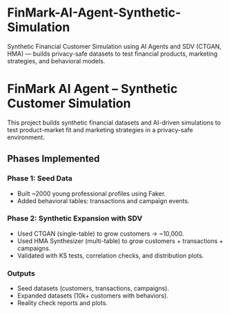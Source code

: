 # FinMark-AI-Agent-Synthetic-Simulation
Synthetic Financial Customer Simulation using AI Agents and SDV (CTGAN, HMA) — builds privacy-safe datasets to test financial products, marketing strategies, and behavioral models.
# FinMark AI Agent – Synthetic Customer Simulation

This project builds synthetic financial datasets and AI-driven simulations
to test product-market fit and marketing strategies in a privacy-safe environment.

## Phases Implemented

### Phase 1: Seed Data
- Built ~2000 young professional profiles using Faker.
- Added behavioral tables: transactions and campaign events.

### Phase 2: Synthetic Expansion with SDV
- Used CTGAN (single-table) to grow customers → ~10,000.
- Used HMA Synthesizer (multi-table) to grow customers + transactions + campaigns.
- Validated with KS tests, correlation checks, and distribution plots.

### Outputs
- Seed datasets (customers, transactions, campaigns).
- Expanded datasets (10k+ customers with behaviors).
- Reality check reports and plots.

